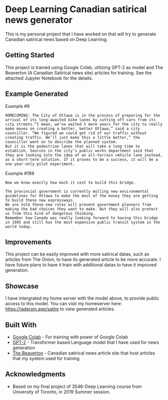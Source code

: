 # Deep Learning Canadian satirical news generator

This is my personal project that I have worked on that will try to generate Canadian satirical news based on Deep Learning.

## Getting Started

This project is trained using Google Colab, utilizing GPT-2 as model and The Beaverton (A Canadian Satirical news site) articles for training. See the attached Jupyter Notebook for the details.

## Example Generated 

Example #9

```
HOMECOMING: The City of Ottawa is in the process of preparing for the arrival of its long-awaited bike lanes by cutting off cars from its city streets.“I mean, we’ve waited 5 more years for the city to really make moves on creating a better, better Ottawa,” said a city councillor. “We figured we could get rid of our traffic without creating traffic. We’ll just make this a little better,” the councillor went on to describe the planned system.
But it is the pedestrian lanes that will take a long time to establish. Sources in the city’s public works department said that they are looking into the idea of an all-terrain vehicle lane instead, as a short-term solution. If it proves to be a success, it will be a one-year-only pilot experiment.
```

Example #189

```
Now we know exactly how much it cost to build this bridge.

The provincial government is currently mulling new environmental guidelines for Ottawa to make the most of the money they are getting to build these new expressways.
We are told these new rules will prevent government planners from making the bad choices they want to make. But they will also protect us from this kind of dangerous thinking.
Remember how Canada was really looking forward to having this bridge in 1995 and still has the most expensive public transit system in the world today.
```

## Improvements

This project can be easily improved with more satirical datas, such as articles from The Onion, to have its generated article to be more accurate. I have future plans to have it train with additional datas to have it improved generation.

## Showcase

I have intergrated my home server with the model above, to provide public access to this model. You can visit my homeserver here: https://jaderain.app/satire to view generated articles.

## Built With

* [Google Colab](https://colab.research.google.com) - For training with power of Google Colab
* [GPT-2](https://openai.com/blog/better-language-models/) - Transformer based Language model that I have used for news generation
* [The Beaverton](https://www.thebeaverton.com/) - Canadian satirical news article site that host articles that my system used for training

## Acknowledgments

* Based on my final project of 3546-Deep Learning course from University of Toronto, in 2019 Summer session.
